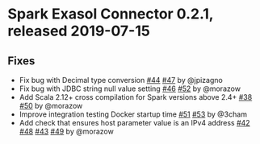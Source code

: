 # Spark Exasol Connector 0.2.1, released 2019-07-15

## Fixes

* Fix bug with Decimal type conversion
  [#44](https://github.com/exasol/spark-exasol-connector/issues/44)
  [#47](https://github.com/exasol/spark-exasol-connector/pull/47) by @jpizagno
* Fix bug with JDBC string null value setting
  [#46](https://github.com/exasol/spark-exasol-connector/issues/46)
  [#52](https://github.com/exasol/spark-exasol-connector/pull/52) by @morazow
* Add Scala 2.12+ cross compilation for Spark versions above 2.4+
  [#38](https://github.com/exasol/spark-exasol-connector/issues/38)
  [#50](https://github.com/exasol/spark-exasol-connector/pull/50) by @morazow
* Improve integration testing Docker startup time
  [#51](https://github.com/exasol/spark-exasol-connector/issues/51)
  [#53](https://github.com/exasol/spark-exasol-connector/pull/53) by @3cham
* Add check that ensures host parameter value is an IPv4 address
  [#42](https://github.com/exasol/spark-exasol-connector/issues/42)
  [#48](https://github.com/exasol/spark-exasol-connector/pull/48)
  [#43](https://github.com/exasol/spark-exasol-connector/issues/43)
  [#49](https://github.com/exasol/spark-exasol-connector/pull/49) by @morazow
